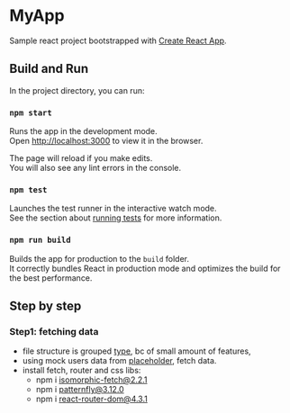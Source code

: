 # MyApp
Sample react project bootstrapped with [Create React App](https://github.com/facebook/create-react-app).

## Build and Run

In the project directory, you can run:

### `npm start`

Runs the app in the development mode.<br>
Open [http://localhost:3000](http://localhost:3000) to view it in the browser.

The page will reload if you make edits.<br>
You will also see any lint errors in the console.

### `npm test`

Launches the test runner in the interactive watch mode.<br>
See the section about [running tests](https://facebook.github.io/create-react-app/docs/running-tests) for more information.

### `npm run build`

Builds the app for production to the `build` folder.<br>
It correctly bundles React in production mode and optimizes the build for the best performance.

## Step by step

### Step1: fetching data
- file structure is grouped [type](https://reactjs.org/docs/faq-structure.html#grouping-by-file-type), bc of small amount of features,
- using mock users data from [placeholder](http://jsonplaceholder.typicode.com/), fetch data.
- install fetch, router and css libs:
  * npm i isomorphic-fetch@2.2.1
  * npm i patternfly@3.12.0
  * npm i react-router-dom@4.3.1
